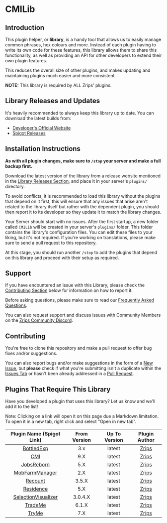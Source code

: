# CMILib

## Introduction

This plugin helper, or **library**, is a handy tool that allows us to easily manage common phrases, hex colours and more. Instead of each plugin having to write its own code for these features, this library allows them to share this functionality, as well as providing an API for other developers to extend their own plugin features. 

This reduces the overall size of other plugins, and makes updating and maintaining plugins much easier and more consistent.

**NOTE:** This library is required by ALL Zrips' plugins.

## Library Releases and Updates

It's heavily recommended to always keep this library up to date. You can download the latest builds from:

- [Developer's Official Website](https://www.zrips.net/cmilib/)
- [Spigot Releases](https://www.spigotmc.org/resources/87610/)

## Installation Instructions

**As with all plugin changes, make sure to `/stop` your server and make a full backup first.**

Download the latest version of the library from a release website mentioned in the [Library Releases Section](#library-releases-and-updates), and place it in your server's `plugins/` directory.

To avoid conflicts, it is recommended to load this library without the plugins that depend on it first, this will ensure that any issues that arise aren't related to the library itself but rather with the dependent plugin, you should then report it to its developer so they update it to match the library changes.

Your Server should start with no issues. After the first startup, a new folder called `CMILib` will be created in your server's `plugins/` folder. This folder contains the library's configuration files. You can edit these files to your liking, but it's not required.
If you're working on translations, please make sure to send a pull request to this repository.

At this stage, you should run another `/stop` to add the plugins that depend on this library and proceed with their setup as required.

## Support

If you have encountered an issue with this Library, please check the [Contributing Section](#contributing) below for information on how to report it.

Before asking questions, please make sure to read our [Frequently Asked Questions](https://www.zrips.net/cmilib/faq/).

You can also request support and discuss issues with Community Members on the [Zrips Community Discord](https://discord.gg/dDMamN4).

## Contributing

You're free to clone this repository and make a pull request to offer bug fixes and/or suggestions.

You can also report bugs and/or make suggestions in the form of a [New Issue](https://github.com/Zrips/CMILib/issues/new), but **please** check if what you're submitting isn't a duplicate within the [Issues Tab](https://github.com/Zrips/CMILib/issues) or hasn't been already addressed in a [Pull Request](https://github.com/Zrips/CMILib/pulls).

## Plugins That Require This Library

Have you developed a plugin that uses this library? Let us know and we'll add it to the list!

Note: Clicking on a link will open it on this page due a Markdown limitation. To open it in a new tab, right click and select "Open in new tab".

|                                                   Plugin Name (Spigot Link)                                                    | From Version | Up To Version |                          Plugin Author                           |
|:------------------------------------------------------------------------------------------------------------------------------:|:------------:|:-------------:|:----------------------------------------------------------------:|
|                               [BottledExp](https://www.spigotmc.org/resources/bottledexp.2815/)                                |     3.x      |    latest     | [Zrips](https://www.spigotmc.org/resources/authors/zrips.24572/) |
| [CMI](https://www.spigotmc.org/resources/cmi-298-commands-insane-kits-portals-essentials-economy-mysql-sqlite-much-more.3742/) |     9.X      |    latest     | [Zrips](https://www.spigotmc.org/resources/authors/zrips.24572/) |
|                               [JobsReborn](https://www.spigotmc.org/resources/jobs-reborn.4216/)                               |     5.X      |    latest     | [Zrips](https://www.spigotmc.org/resources/authors/zrips.24572/) |
|     [MobFarmManager](https://www.spigotmc.org/resources/mob-farm-manager-supports-1-7-10-up-to-1-19-hopper-support.15127/)     |     2.X      |    latest     | [Zrips](https://www.spigotmc.org/resources/authors/zrips.24572/) |
|                                  [Recount](https://www.spigotmc.org/resources/recount.3962/)                                   |    3.5.X     |    latest     | [Zrips](https://www.spigotmc.org/resources/authors/zrips.24572/) |
|                       [Residence](https://www.spigotmc.org/resources/residence-1-7-10-up-to-1-19.11480/)                       |     5.X      |    latest     | [Zrips](https://www.spigotmc.org/resources/authors/zrips.24572/) |
|                     [SelectionVisualizer](https://www.spigotmc.org/resources/selection-visualizer.22631/)                      |   3.0.4.X    |    latest     | [Zrips](https://www.spigotmc.org/resources/authors/zrips.24572/) |
|           [TradeMe](https://www.spigotmc.org/resources/trademe-with-api-to-create-custom-trades-1-7-10-1-19-x.7544/)           |    6.1.X     |    latest     | [Zrips](https://www.spigotmc.org/resources/authors/zrips.24572/) |
|                                    [TryMe](https://www.spigotmc.org/resources/tryme.3330/)                                     |     7.X      |    latest     | [Zrips](https://www.spigotmc.org/resources/authors/zrips.24572/) |


